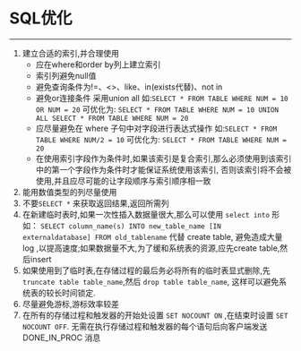 #                                               SQL优化
----
1. 建立合适的索引,并合理使用
   * 应在where和order by列上建立索引
   * 索引列避免null值
   * 避免查询条件为!=、<>、like、in(exists代替)、not in
   * 避免or连接条件 采用union all  如:`SELECT * FROM TABLE WHERE NUM = 10 OR NUM = 20` 可优化为:
     `SELECT * FROM TABLE WHERE NUM = 10 UNION ALL SELECT * FROM TABLE WHERE NUM = 20`
   * 应尽量避免在 where 子句中对字段进行表达式操作  如:`SELECT * FROM TABLE WHERE NUM/2 = 10` 可优化为:
     `SELECT * FROM TABLE WHERE NUM = 20`
   * 在使用索引字段作为条件时,如果该索引是复合索引,那么必须使用到该索引中的第一个字段作为条件时才能保证系统使用该索引,
     否则该索引将不会被使用,并且应尽可能的让字段顺序与索引顺序相一致
2. 能用数值类型的列尽量使用
3. 不要`SELECT *` 来获取返回结果,返回所需列
4. 在新建临时表时,如果一次性插入数据量很大,那么可以使用 `select into` 形如：
   `SELECT column_name(s) INTO new_table_name [IN externaldatabase] FROM old_tablename` 代替 create table,
   避免造成大量 log ,以提高速度;如果数据量不大,为了缓和系统表的资源,应先create table,然后insert
5. 如果使用到了临时表,在存储过程的最后务必将所有的临时表显式删除,先 `truncate table table_name`,然后 `drop table table_name`,
   这样可以避免系统表的较长时间锁定.
6. 尽量避免游标,游标效率较差
7. 在所有的存储过程和触发器的开始处设置 `SET NOCOUNT ON` ,在结束时设置 `SET NOCOUNT OFF`.
   无需在执行存储过程和触发器的每个语句后向客户端发送 DONE_IN_PROC 消息